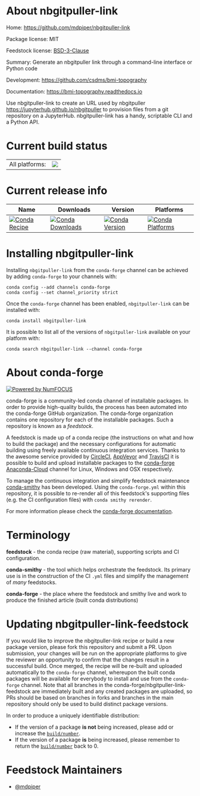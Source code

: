 About nbgitpuller-link
======================

Home: https://github.com/mdpiper/nbgitpuller-link

Package license: MIT

Feedstock license: [BSD-3-Clause](https://github.com/conda-forge/nbgitpuller-link-feedstock/blob/master/LICENSE.txt)

Summary: Generate an nbgitpuller link through a command-line interface or Python code


Development: https://github.com/csdms/bmi-topography

Documentation: https://bmi-topography.readthedocs.io

Use nbgitpuller-link to create an URL used by nbgitpuller
<https://jupyterhub.github.io/nbgitpuller> to provision files from a git
repository on a JupyterHub. nbgitpuller-link has a handy, scriptable CLI
and a Python API.


Current build status
====================


<table><tr><td>All platforms:</td>
    <td>
      <a href="https://dev.azure.com/conda-forge/feedstock-builds/_build/latest?definitionId=13593&branchName=master">
        <img src="https://dev.azure.com/conda-forge/feedstock-builds/_apis/build/status/nbgitpuller-link-feedstock?branchName=master">
      </a>
    </td>
  </tr>
</table>

Current release info
====================

| Name | Downloads | Version | Platforms |
| --- | --- | --- | --- |
| [![Conda Recipe](https://img.shields.io/badge/recipe-nbgitpuller--link-green.svg)](https://anaconda.org/conda-forge/nbgitpuller-link) | [![Conda Downloads](https://img.shields.io/conda/dn/conda-forge/nbgitpuller-link.svg)](https://anaconda.org/conda-forge/nbgitpuller-link) | [![Conda Version](https://img.shields.io/conda/vn/conda-forge/nbgitpuller-link.svg)](https://anaconda.org/conda-forge/nbgitpuller-link) | [![Conda Platforms](https://img.shields.io/conda/pn/conda-forge/nbgitpuller-link.svg)](https://anaconda.org/conda-forge/nbgitpuller-link) |

Installing nbgitpuller-link
===========================

Installing `nbgitpuller-link` from the `conda-forge` channel can be achieved by adding `conda-forge` to your channels with:

```
conda config --add channels conda-forge
conda config --set channel_priority strict
```

Once the `conda-forge` channel has been enabled, `nbgitpuller-link` can be installed with:

```
conda install nbgitpuller-link
```

It is possible to list all of the versions of `nbgitpuller-link` available on your platform with:

```
conda search nbgitpuller-link --channel conda-forge
```


About conda-forge
=================

[![Powered by NumFOCUS](https://img.shields.io/badge/powered%20by-NumFOCUS-orange.svg?style=flat&colorA=E1523D&colorB=007D8A)](http://numfocus.org)

conda-forge is a community-led conda channel of installable packages.
In order to provide high-quality builds, the process has been automated into the
conda-forge GitHub organization. The conda-forge organization contains one repository
for each of the installable packages. Such a repository is known as a *feedstock*.

A feedstock is made up of a conda recipe (the instructions on what and how to build
the package) and the necessary configurations for automatic building using freely
available continuous integration services. Thanks to the awesome service provided by
[CircleCI](https://circleci.com/), [AppVeyor](https://www.appveyor.com/)
and [TravisCI](https://travis-ci.com/) it is possible to build and upload installable
packages to the [conda-forge](https://anaconda.org/conda-forge)
[Anaconda-Cloud](https://anaconda.org/) channel for Linux, Windows and OSX respectively.

To manage the continuous integration and simplify feedstock maintenance
[conda-smithy](https://github.com/conda-forge/conda-smithy) has been developed.
Using the ``conda-forge.yml`` within this repository, it is possible to re-render all of
this feedstock's supporting files (e.g. the CI configuration files) with ``conda smithy rerender``.

For more information please check the [conda-forge documentation](https://conda-forge.org/docs/).

Terminology
===========

**feedstock** - the conda recipe (raw material), supporting scripts and CI configuration.

**conda-smithy** - the tool which helps orchestrate the feedstock.
                   Its primary use is in the construction of the CI ``.yml`` files
                   and simplify the management of *many* feedstocks.

**conda-forge** - the place where the feedstock and smithy live and work to
                  produce the finished article (built conda distributions)


Updating nbgitpuller-link-feedstock
===================================

If you would like to improve the nbgitpuller-link recipe or build a new
package version, please fork this repository and submit a PR. Upon submission,
your changes will be run on the appropriate platforms to give the reviewer an
opportunity to confirm that the changes result in a successful build. Once
merged, the recipe will be re-built and uploaded automatically to the
`conda-forge` channel, whereupon the built conda packages will be available for
everybody to install and use from the `conda-forge` channel.
Note that all branches in the conda-forge/nbgitpuller-link-feedstock are
immediately built and any created packages are uploaded, so PRs should be based
on branches in forks and branches in the main repository should only be used to
build distinct package versions.

In order to produce a uniquely identifiable distribution:
 * If the version of a package **is not** being increased, please add or increase
   the [``build/number``](https://docs.conda.io/projects/conda-build/en/latest/resources/define-metadata.html#build-number-and-string).
 * If the version of a package **is** being increased, please remember to return
   the [``build/number``](https://docs.conda.io/projects/conda-build/en/latest/resources/define-metadata.html#build-number-and-string)
   back to 0.

Feedstock Maintainers
=====================

* [@mdpiper](https://github.com/mdpiper/)


